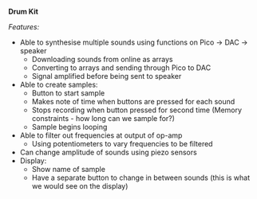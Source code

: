 **Drum Kit**

_Features:_
  - Able to synthesise multiple sounds using functions on Pico -> DAC -> speaker
      - Downloading sounds from online as arrays
      - Converting to arrays and sending through Pico to DAC
      - Signal amplified before being sent to speaker
  - Able to create samples:
      - Button to start sample
      - Makes note of time when buttons are pressed for each sound
      - Stops recording when button pressed for second time (Memory constraints - how long can we sample for?)
      - Sample begins looping
  - Able to filter out frequencies at output of op-amp
      - Using potentiometers to vary frequencies to be filtered
  - Can change amplitude of sounds using piezo sensors
  - Display:
      - Show name of sample
      - Have a separate button to change in between sounds (this is what we would see on the display)
